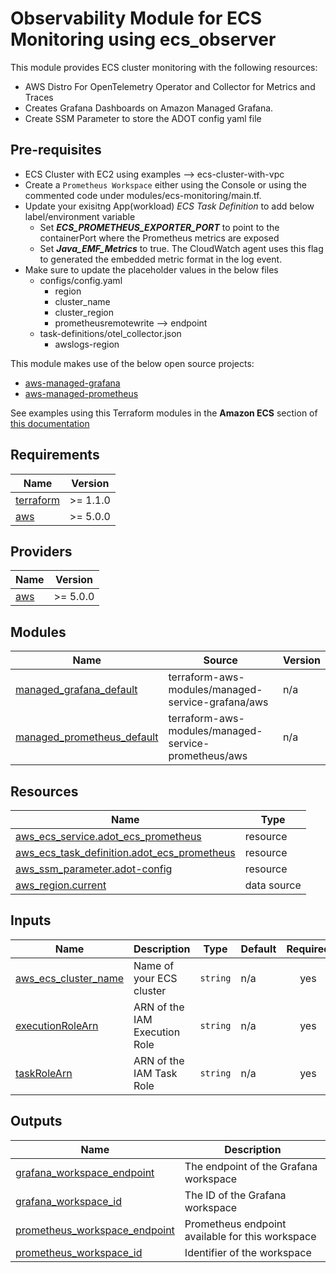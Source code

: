 # Observability Module for ECS Monitoring using ecs_observer

This module provides ECS cluster monitoring with the following resources:

- AWS Distro For OpenTelemetry Operator and Collector for Metrics and Traces
- Creates Grafana Dashboards on Amazon Managed Grafana.
- Create SSM Parameter to store the ADOT config yaml file

## Pre-requisites
* ECS Cluster with EC2 using examples --> ecs-cluster-with-vpc
* Create a `Prometheus Workspace` either using the Console or using the commented code under modules/ecs-monitoring/main.tf.
* Update your exisitng App(workload) *ECS Task Definition* to add below label/environment variable
    - Set ***ECS_PROMETHEUS_EXPORTER_PORT*** to point to the containerPort where the Prometheus metrics are exposed
    - Set ***Java_EMF_Metrics*** to true. The CloudWatch agent uses this flag to generated the embedded metric format in the log event.
* Make sure to update the placeholder values in the below files
    - configs/config.yaml
        - region
        - cluster_name
        - cluster_region
        - prometheusremotewrite --> endpoint
    - task-definitions/otel_collector.json
        - awslogs-region

This module makes use of the below open source projects:
* [aws-managed-grafana](https://github.com/terraform-aws-modules/terraform-aws-managed-service-grafana)
* [aws-managed-prometheus](https://github.com/terraform-aws-modules/terraform-aws-managed-service-prometheus)

See examples using this Terraform modules in the **Amazon ECS** section of [this documentation](https://aws-observability.github.io/terraform-aws-observability-accelerator/)

<!-- BEGINNING OF PRE-COMMIT-TERRAFORM DOCS HOOK -->
## Requirements

| Name | Version |
|------|---------|
| <a name="requirement_terraform"></a> [terraform](#requirement\_terraform) | >= 1.1.0 |
| <a name="requirement_aws"></a> [aws](#requirement\_aws) | >= 5.0.0 |

## Providers

| Name | Version |
|------|---------|
| <a name="provider_aws"></a> [aws](#provider\_aws) | >= 5.0.0 |

## Modules

| Name | Source | Version |
|------|--------|---------|
| <a name="module_managed_grafana_default"></a> [managed\_grafana\_default](#module\_managed\_grafana\_default) | terraform-aws-modules/managed-service-grafana/aws | n/a |
| <a name="module_managed_prometheus_default"></a> [managed\_prometheus\_default](#module\_managed\_prometheus\_default) | terraform-aws-modules/managed-service-prometheus/aws | n/a |

## Resources

| Name | Type |
|------|------|
| [aws_ecs_service.adot_ecs_prometheus](https://registry.terraform.io/providers/hashicorp/aws/latest/docs/resources/ecs_service) | resource |
| [aws_ecs_task_definition.adot_ecs_prometheus](https://registry.terraform.io/providers/hashicorp/aws/latest/docs/resources/ecs_task_definition) | resource |
| [aws_ssm_parameter.adot-config](https://registry.terraform.io/providers/hashicorp/aws/latest/docs/resources/ssm_parameter) | resource |
| [aws_region.current](https://registry.terraform.io/providers/hashicorp/aws/latest/docs/data-sources/region) | data source |

## Inputs

| Name | Description | Type | Default | Required |
|------|-------------|------|---------|:--------:|
| <a name="input_aws_ecs_cluster_name"></a> [aws\_ecs\_cluster\_name](#input\_aws\_ecs\_cluster\_name) | Name of your ECS cluster | `string` | n/a | yes |
| <a name="input_executionRoleArn"></a> [executionRoleArn](#input\_executionRoleArn) | ARN of the IAM Execution Role | `string` | n/a | yes |
| <a name="input_taskRoleArn"></a> [taskRoleArn](#input\_taskRoleArn) | ARN of the IAM Task Role | `string` | n/a | yes |

## Outputs

| Name | Description |
|------|-------------|
| <a name="output_grafana_workspace_endpoint"></a> [grafana\_workspace\_endpoint](#output\_grafana\_workspace\_endpoint) | The endpoint of the Grafana workspace |
| <a name="output_grafana_workspace_id"></a> [grafana\_workspace\_id](#output\_grafana\_workspace\_id) | The ID of the Grafana workspace |
| <a name="output_prometheus_workspace_endpoint"></a> [prometheus\_workspace\_endpoint](#output\_prometheus\_workspace\_endpoint) | Prometheus endpoint available for this workspace |
| <a name="output_prometheus_workspace_id"></a> [prometheus\_workspace\_id](#output\_prometheus\_workspace\_id) | Identifier of the workspace |
<!-- END OF PRE-COMMIT-TERRAFORM DOCS HOOK -->

